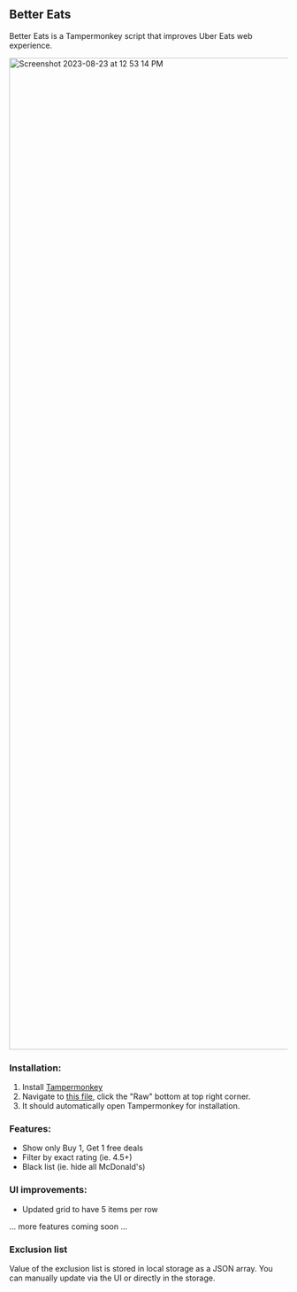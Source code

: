 ## Better Eats

Better Eats is a Tampermonkey script that improves Uber Eats web experience.

<img width="1792" alt="Screenshot 2023-08-23 at 12 53 14 PM" src="https://github.com/pxue/better-eats/assets/270494/1344fd0e-3575-48ce-9b43-eec0cf0a8da7">


### Installation:
1. Install [Tampermonkey](https://tampermonkey.net/)
2. Navigate to [this file](https://github.com/pxue/better-eats/blob/main/script.user.js), click the "Raw" bottom at top right corner.
3. It should automatically open Tampermonkey for installation.

### Features:

- Show only Buy 1, Get 1 free deals
- Filter by exact rating (ie. 4.5+)
- Black list (ie. hide all McDonald's)

### UI improvements:

- Updated grid to have 5 items per row

... more features coming soon ...


### Exclusion list

Value of the exclusion list is stored in local storage as a JSON array. You can
manually update via the UI or directly in the storage.
